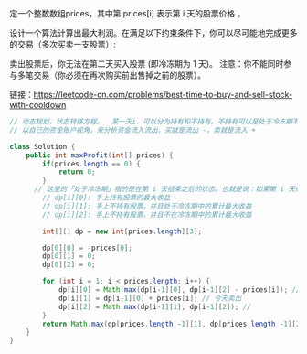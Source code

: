 定一个整数数组prices，其中第  prices[i] 表示第 i 天的股票价格 。

设计一个算法计算出最大利润。在满足以下约束条件下，你可以尽可能地完成更多的交易（多次买卖一支股票）:

卖出股票后，你无法在第二天买入股票 (即冷冻期为 1 天)。
注意：你不能同时参与多笔交易（你必须在再次购买前出售掉之前的股票）。

链接：https://leetcode-cn.com/problems/best-time-to-buy-and-sell-stock-with-cooldown

```java
// 动态规划，状态转移方程。  某一天i，可以分为持有和不持有。不持有可以是处于冷冻期不能买，或者就是不买
// 以自己的资金账户视角，来分析资金流入流出，买就是流出 -，卖就是流入 + 

class Solution {
    public int maxProfit(int[] prices) {
        if(prices.length == 0) {
            return 0;
        }
      // 这里的「处于冷冻期」指的是在第 i 天结束之后的状态。也就是说：如果第 i 天结束之后处于冷冻期，那么第 i+1 天无法买入股票。
        // dp[i][0]: 手上持有股票的最大收益
        // dp[i][1]: 手上不持有股票，并且处于冷冻期中的累计最大收益
        // dp[i][2]: 手上不持有股票，并且不在冷冻期中的累计最大收益

        int[][] dp = new int[prices.length][3];

        dp[0][0] = -prices[0];
        dp[0][1] = 0;
        dp[0][2] = 0;

        for (int i = 1; i < prices.length; i++) {
            dp[i][0] = Math.max(dp[i-1][0], dp[i-1][2] - prices[i]); // 昨天就持有 || 昨天不持有，今天买入
            dp[i][1] = dp[i-1][0] + prices[i]; // 今天卖出
            dp[i][2] = Math.max(dp[i-1][1], dp[i-1][2]); //
        }
        return Math.max(dp[prices.length -1][1], dp[prices.length -1][2]);
    }
}
```

